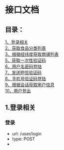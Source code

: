 # 接口文档

## 目录：
[1、登录相关](#1登录相关)<br/>
[2、获取食品分类列表](#2获取食品分类列表)<br/>
[3、根据经纬度获取商铺列表](#3根据经纬度获取商铺列表)<br/>
[5、获取一次性验证码](#5获取一次性验证码)<br/>
[6、用户名密码登陆](#6用户名密码登陆)<br/>
[7、发送短信验证码](#7发送短信验证码)<br/>
[8、手机号验证码登陆](#8手机号验证码登陆)<br/>
[9、根据会话获取用户信息](#9根据会话获取用户信息)<br/>
[10、用户登出](#10用户登出)<br/>

## 1.登录相关

### 登录
- url: /user/login
- type: POST
- 
